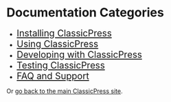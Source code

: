 # Documentation Categories


- <span style="font-size: 150%">[Installing ClassicPress](https://docs.classicpress.net/installing-classicpress/)</span>
- <span style="font-size: 150%">[Using ClassicPress](https://docs.classicpress.net/using-classicpress/)</span>
- <span style="font-size: 150%">[Developing with ClassicPress](https://docs.classicpress.net/developing-with-classicpress/)</span>
- <span style="font-size: 150%">[Testing ClassicPress](https://docs.classicpress.net/testing-classicpress/)</span>
- <span style="font-size: 150%">[FAQ and Support](https://docs.classicpress.net/faq-support/)</span>

Or [go back to the main ClassicPress site](https://www.classicpress.net).
